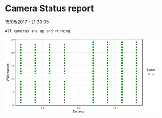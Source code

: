 Camera Status report
================
15/05/2017 - 21:30:05

    All cameras are up and running

![](camreport_files/figure-markdown_github/unnamed-chunk-2-1.png)
